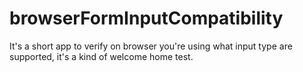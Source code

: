 # browserFormInputCompatibility
It's a short app to verify on browser you're using what input type are supported, it's a kind of welcome home test.
